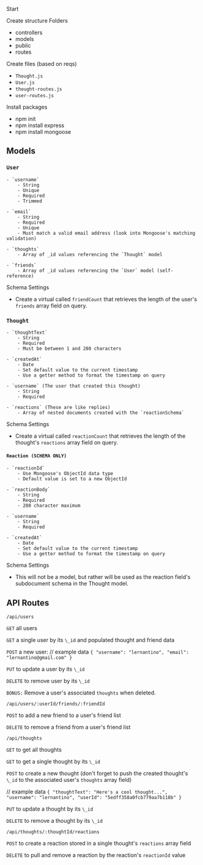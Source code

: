 Start

Create structure
Folders

- controllers
- models
- public
- routes

Create files (based on reqs)

- `Thought.js`
- `User.js`
- `thought-routes.js`
- `user-routes.js`

Install packages

- npm init
- npm install express
- npm install mongoose

## Models

### `User`

    - `username`
        - String
        - Unique
        - Required
        - Trimmed

    - `email`
        - String
        - Required
        - Unique
        - Must match a valid email address (look into Mongoose's matching validation)

    - `thoughts`
        - Array of _id values referencing the `Thought` model

    - `friends`
        - Array of _id values referencing the `User` model (self-reference)

Schema Settings

- Create a virtual called `friendCount` that retrieves the length of the user's `friends` array field on query.

### `Thought`

    - `thoughtText`
        - String
        - Required
        - Must be between 1 and 280 characters

    - `createdAt`
        - Date
        - Set default value to the current timestamp
        - Use a getter method to format the timestamp on query

    - `username` (The user that created this thought)
        - String
        - Required

    - `reactions` (These are like replies)
        - Array of nested documents created with the `reactionSchema`

Schema Settings

- Create a virtual called `reactionCount` that retrieves the length of the thought's `reactions` array field on query.

#### `Reaction (SCHEMA ONLY)`

    - `reactionId`
        - Use Mongoose's ObjectId data type
        - Default value is set to a new ObjectId

    - `reactionBody`
        - String
        - Required
        - 280 character maximum

    - `username`
        - String
        - Required

    - `createdAt`
        - Date
        - Set default value to the current timestamp
        - Use a getter method to format the timestamp on query

Schema Settings

- This will not be a model, but rather will be used as the reaction field's subdocument schema in the Thought model.

## API Routes

`/api/users`

`GET` all users

`GET` a single user by its `\_id` and populated thought and friend data

`POST` a new user:
// example data
`{ "username": "lernantino", "email": "lernantino@gmail.com" }`

`PUT` to update a user by its `\_id`

`DELETE` to remove user by its `\_id`

`BONUS:` Remove a user's associated `thoughts` when deleted.

`/api/users/:userId/friends/:friendId`

`POST` to add a new friend to a user's friend list

`DELETE` to remove a friend from a user's friend list

`/api/thoughts`

`GET` to get all thoughts

`GET` to get a single thought by its `\_id`

`POST` to create a new thought (don't forget to push the created thought's `\_id` to the associated user's `thoughts` array field)

// example data
`{ "thoughtText": "Here's a cool thought...", "username": "lernantino", "userId": "5edff358a0fcb779aa7b118b" }`

`PUT` to update a thought by its `\_id`

`DELETE` to remove a thought by its `\_id`

`/api/thoughts/:thoughtId/reactions`

``POST`` to create a reaction stored in a single thought's `reactions` array field

`DELETE` to pull and remove a reaction by the reaction's `reactionId` value
